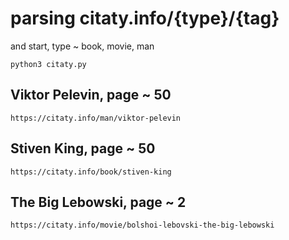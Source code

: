 # parsing citaty.info/{type}/{tag}

and start, type ~ book, movie, man

```
python3 citaty.py
```

## Viktor Pelevin, page ~ 50

```
https://citaty.info/man/viktor-pelevin
```

## Stiven King, page ~ 50

```
https://citaty.info/book/stiven-king
```

## The Big Lebowski, page ~ 2

```
https://citaty.info/movie/bolshoi-lebovski-the-big-lebowski
```